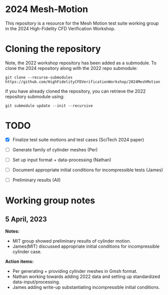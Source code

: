 # 2024 Mesh-Motion
This repository is a resource for the Mesh Motion test suite working group in the 2024 High-Fidelity CFD Verification Workshop.


# Cloning the repository

Note, the 2022 workshop repository has been added as a submodule. To clone the 2024 repository along with the 2022 repo submodule:
```
git clone --recurse-submodules https://github.com/HighFidelityCFDVerificationWorkshop/2024MeshMotion 
```

If you have already cloned the repository, you can retrieve the 2022 repository submodule using:
```
git submodule update --init --recursive
```

# TODO
- [x] Finalize test suite motions and test cases (SciTech 2024 paper)
- [ ] Generate family of cylinder meshes (Per)
- [ ] Set up input format + data-processing (Nathan)
- [ ] Document appropriate initial conditions for incompressible tests (James)
- [ ] Preliminary results (All)


# Working group notes

## 5 April, 2023

**Notes:**
- MIT group showed preliminary results of cylinder motion.
- James(MIT) discussed appropriate initial conditions for incompressible cylinder case.
  
**Action items:**
- Per generating + providing cylinder meshes in Gmsh format.
- Nathan working towards adding 2022 data and setting up standardized data-input/processing.
- James adding write-up substantiating incompressible initial conditions.

